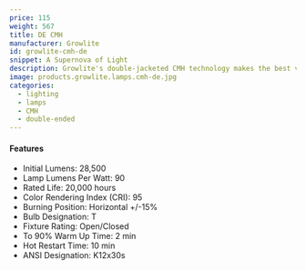 ```yaml
---
price: 115
weight: 567
title: DE CMH
manufacturer: Growlite
id: growlite-cmh-de
snippet: A Supernova of Light
description: Growlite's double-jacketed CMH technology makes the best veg light on the market.
image: products.growlite.lamps.cmh-de.jpg
categories:
  - lighting
  - lamps
  - CMH
  - double-ended
---
```


#### Features

* Initial Lumens: 28,500
* Lamp Lumens Per Watt: 90
* Rated Life: 20,000 hours
* Color Rendering Index (CRI): 95
* Burning Position: Horizontal +/-15%
* Bulb Designation: T
* Fixture Rating: Open/Closed
* To 90% Warm Up Time: 2 min
* Hot Restart Time: 10 min
* ANSI Designation: K12x30s
